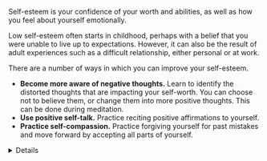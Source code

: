 Self-esteem is your confidence of your worth and abilities, as well as how you feel about yourself emotionally.

Low self-esteem often starts in childhood, perhaps with a belief that you were unable to live up to expectations. However, it can also be the result of adult experiences such as a difficult relationship, either personal or at work.

There are a number of ways in which you can improve your self-esteem.

* **Become more aware of negative thoughts.** Learn to identify the distorted thoughts that are impacting your self-worth. You can choose not to believe them, or change them into more positive thoughts. This can be done during meditation.
* **Use positive self-talk.** Practice reciting positive affirmations to yourself.
* **Practice self-compassion.** Practice forgiving yourself for past mistakes and move forward by accepting all parts of yourself.

<details>
         <p>An affirmation that may help build self-esteem:</p>
         <p>“I am love, and I am loved.”</p>
         <p>Visualizing Love may also help during meditation.</p>
</details>
